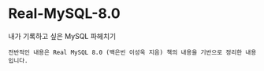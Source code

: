 # Real-MySQL-8.0

내가 기록하고 싶은 MySQL 파헤치기

```
전반적인 내용은 Real MySQL 8.0 (백은빈 이성욱 지음) 책의 내용을 기반으로 정리한 내용입니다.
```
